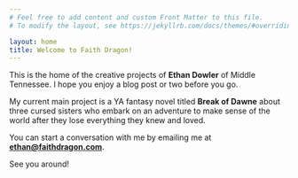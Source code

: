 ```yaml
---
# Feel free to add content and custom Front Matter to this file.
# To modify the layout, see https://jekyllrb.com/docs/themes/#overriding-theme-defaults

layout: home
title: Welcome to Faith Dragon!
---
```


This is the home of the creative projects of **Ethan Dowler** of Middle Tennessee. I hope you enjoy a blog post or two before you go.

My current main project is a YA fantasy novel titled **Break of Dawne** about three cursed sisters who embark on an adventure to make sense of the world after they lose everything they knew and loved.

You can start a conversation with me by emailing me at **ethan@faithdragon.com**.

See you around!
